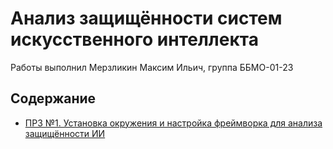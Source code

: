 # Анализ защищённости систем искусственного интеллекта

Работы выполнил Мерзликин Максим Ильич, группа ББМО-01-23

## Содержание

- [ПРЗ №1. Установка окружения и настройка фреймворка для анализа защищённости ИИ](./prz_1/prz1.ipynb)
